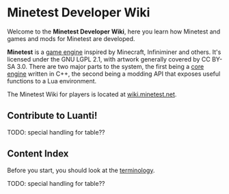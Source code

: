 # Minetest Developer Wiki

Welcome to the **Minetest Developer Wiki**, here you learn how Minetest and games and mods for Minetest are developed.

**Minetest** is a [game engine](https://en.wikipedia.org/wiki/Game_engine) inspired by Minecraft, Infiniminer and others. It's licensed under the GNU LGPL 2.1, with artwork generally covered by CC BY-SA 3.0. There are two major parts to the system, the first being a [core engine](https://dev.minetest.net/Engine_structure "Engine structure") written in C++, the second being a modding API that exposes useful functions to a Lua environment.

The Minetest Wiki for players is located at [wiki.minetest.net](https://wiki.minetest.net/).

Contribute to Luanti!
---------------------

TODO: special handling for table??

Content Index
-------------

Before you start, you should look at the [terminology](https://wiki.minetest.net/Terminology).

TODO: special handling for table??